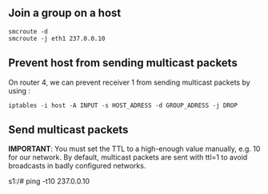 
## Join a group on a host

```
smcroute -d
smcroute -j eth1 237.0.0.10
```

## Prevent host from sending multicast packets

On router 4, we can prevent receiver 1 from sending multicast packets by using :

```
iptables -i host -A INPUT -s HOST_ADRESS -d GROUP_ADRESS -j DROP
```

## Send multicast packets

**IMPORTANT**: You must set the TTL to a high-enough value manually, e.g. 10 for our network. By default, multicast packets are sent with ttl=1 to avoid broadcasts in badly configured networks.

s1:/# ping -t10 237.0.0.10